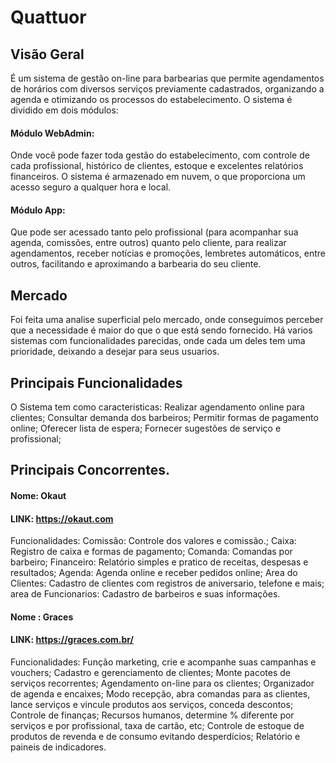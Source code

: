 
# Quattuor 
## Visão Geral 
É um sistema de gestão on-line para barbearias que permite agendamentos de horários
com diversos serviços previamente cadastrados, organizando a agenda e otimizando os processos do estabelecimento.
O sistema é dividido em dois módulos:
#### Módulo WebAdmin:
Onde você pode fazer toda gestão do estabelecimento, com controle de cada profissional, histórico 
de clientes, estoque e excelentes relatórios financeiros. O sistema é armazenado em nuvem, o que proporciona um acesso seguro a qualquer hora e local.
#### Módulo App:
Que pode ser acessado tanto pelo profissional (para acompanhar sua agenda, comissões, entre outros) quanto 
pelo cliente, para realizar agendamentos, receber notícias e promoções, lembretes automáticos, entre outros, facilitando e aproximando a barbearia do seu cliente.

## Mercado 
Foi feita uma analise superficial pelo mercado, onde conseguimos perceber que a necessidade é maior do que o que está sendo fornecido. Há varios sistemas com funcionalidades parecidas, onde cada um deles tem uma prioridade, deixando a desejar para seus usuarios. 

## Principais Funcionalidades 
O Sistema tem como caracteristicas:
Realizar agendamento online para clientes;
Consultar demanda dos barbeiros;
Permitir formas de pagamento online;
Oferecer lista de espera;
Fornecer sugestões de serviço e profissional;


## Principais Concorrentes. 
#### Nome: Okaut 
#### LINK: https://okaut.com
Funcionalidades: 
Comissão: Controle dos valores e comissão.;
Caixa: Registro de caixa e formas de pagamento;
Comanda: Comandas por barbeiro;
Financeiro: Relatório simples e pratico de receitas, despesas e resultados;
Agenda: Agenda online e receber pedidos online;
Area do Clientes: Cadastro de clientes com registros de aniversario, telefone e mais; area de Funcionarios: Cadastro de barbeiros e suas informações.

#### Nome :  Graces 
#### LINK:  https://graces.com.br/
Funcionalidades: Função marketing, crie e acompanhe suas campanhas e vouchers; Cadastro e gerenciamento de clientes; Monte pacotes de serviços recorrentes; Agendamento on-line para os clientes; Organizador de agenda e encaixes; Modo recepção, abra comandas para as clientes, lance serviços e vincule produtos aos serviços, conceda descontos; Controle de finanças; Recursos humanos, determine % diferente por serviços e por profissional, taxa de cartão, etc; Controle de estoque de produtos de revenda e de consumo evitando desperdícios; Relatório e paineis de indicadores.

